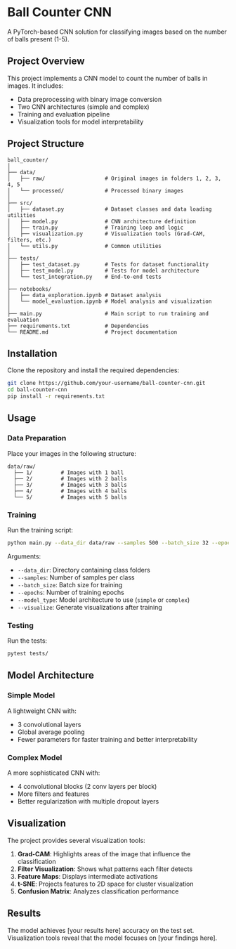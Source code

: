 # Ball Counter CNN

A PyTorch-based CNN solution for classifying images based on the number of balls present (1-5).

## Project Overview

This project implements a CNN model to count the number of balls in images. It includes:

- Data preprocessing with binary image conversion
- Two CNN architectures (simple and complex)
- Training and evaluation pipeline
- Visualization tools for model interpretability

## Project Structure

```
ball_counter/
│
├── data/
│   ├── raw/                   # Original images in folders 1, 2, 3, 4, 5
│   └── processed/             # Processed binary images
│
├── src/
│   ├── dataset.py             # Dataset classes and data loading utilities
│   ├── model.py               # CNN architecture definition
│   ├── train.py               # Training loop and logic
│   ├── visualization.py       # Visualization tools (Grad-CAM, filters, etc.)
│   └── utils.py               # Common utilities
│
├── tests/
│   ├── test_dataset.py        # Tests for dataset functionality
│   ├── test_model.py          # Tests for model architecture
│   └── test_integration.py    # End-to-end tests
│
├── notebooks/
│   ├── data_exploration.ipynb # Dataset analysis
│   └── model_evaluation.ipynb # Model analysis and visualization
│
├── main.py                    # Main script to run training and evaluation
├── requirements.txt           # Dependencies
└── README.md                  # Project documentation
```

## Installation

Clone the repository and install the required dependencies:

```bash
git clone https://github.com/your-username/ball-counter-cnn.git
cd ball-counter-cnn
pip install -r requirements.txt
```

## Usage

### Data Preparation

Place your images in the following structure:
```
data/raw/
  ├── 1/         # Images with 1 ball
  ├── 2/         # Images with 2 balls
  ├── 3/         # Images with 3 balls
  ├── 4/         # Images with 4 balls
  └── 5/         # Images with 5 balls
```

### Training

Run the training script:

```bash
python main.py --data_dir data/raw --samples 500 --batch_size 32 --epochs 30 --model_type simple --visualize
```

Arguments:
- `--data_dir`: Directory containing class folders
- `--samples`: Number of samples per class
- `--batch_size`: Batch size for training
- `--epochs`: Number of training epochs
- `--model_type`: Model architecture to use (`simple` or `complex`)
- `--visualize`: Generate visualizations after training

### Testing

Run the tests:

```bash
pytest tests/
```

## Model Architecture

### Simple Model

A lightweight CNN with:
- 3 convolutional layers
- Global average pooling
- Fewer parameters for faster training and better interpretability

### Complex Model

A more sophisticated CNN with:
- 4 convolutional blocks (2 conv layers per block)
- More filters and features
- Better regularization with multiple dropout layers

## Visualization

The project provides several visualization tools:

1. **Grad-CAM**: Highlights areas of the image that influence the classification
2. **Filter Visualization**: Shows what patterns each filter detects
3. **Feature Maps**: Displays intermediate activations
4. **t-SNE**: Projects features to 2D space for cluster visualization
5. **Confusion Matrix**: Analyzes classification performance

## Results

The model achieves [your results here] accuracy on the test set. Visualization tools reveal that the model focuses on [your findings here].